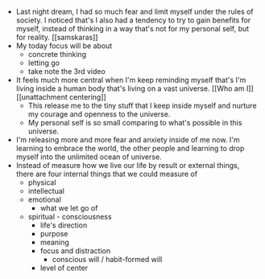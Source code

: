 - Last night dream, I had so much fear and limit myself under the rules of society. I noticed that's I also had a tendency to try to gain benefits for myself, instead of thinking in a way that's not for my personal self, but for reality. [[samskaras]]
- My today focus will be about 
    - concrete thinking
    - letting go
    - take note the 3rd video
- It feels much more central when I'm keep reminding myself that's I'm living inside a human body that's living on a vast universe. [[Who am I]] [[unattachment centering]]
    - This release me to the tiny stuff that I keep inside myself and nurture my courage and openness to the universe.
    - My personal self is so small comparing to what's possible in this universe.
- I'm releasing more and more fear and anxiety inside of me now. I'm learning to embrace the world, the other people and learning to drop myself into the unlimited ocean of universe. 
- Instead of measure how we live our life by result or external things, there are four internal things that we could measure of
    - physical
    - intellectual
    - emotional
        - what we let go of
    - spiritual - consciousness
        - life's direction
        - purpose
        - meaning
        - focus and distraction
            - conscious will / habit-formed will
        - level of center
